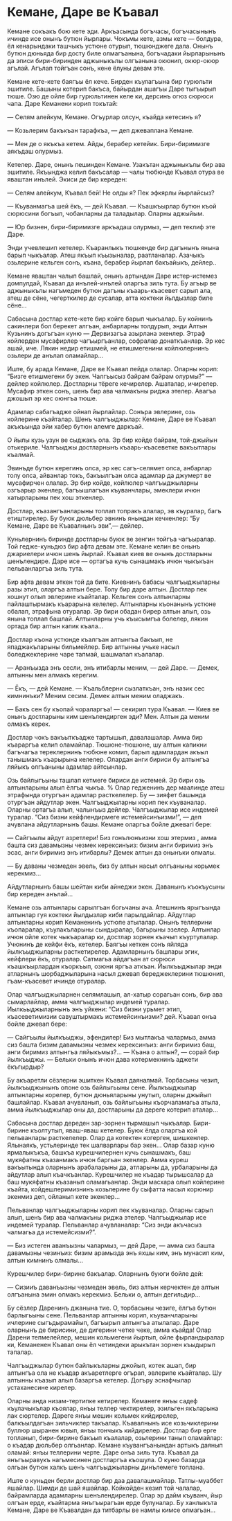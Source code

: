 # Кемане, Даре ве Къавал

Кемане сокъакъ бою кете эди.
Аркъасында богъчасы, богъчасынынъ ичинде исе онынъ бутюн йырлары.
Чокъмы кете, азмы кете — болдура, ёл кенарындаки ташчыкъ устюне отурып, тюшюнджеге дала.
Онынъ бутюн дюньяда бир досту биле олмагъанына, богъчадаки йырларынынъ да эписи бири-биринден аджыныкълы олгъанына окюнип, окюр-окюр агълай.
Агълап тойгъан сонъ, кене ёлуны девам эте.

Кемане кете-кете баягъы ёл кече.
Бирден къулагъына бир гурюльти эшитиле.
Башыны котерип бакъса, байырдан ашагъы Даре тыгъырып тюше.
Озю де ойле бир гурюльтинен келе ки, дерсинъ огюз сюрюси чапа.
Даре Кеманени корип токътай:

— Селям алейкум, Кемане.
Огъурлар олсун, къайда кетесинъ я?

— Козьлерим бакъкъан тарафкъа, — деп джеваплана Кемане.

— Мен де о якъкъа кетем.
Айды, берабер кетейик.
Бири-биримизге аякъдаш олурмыз.

Кетелер.
Даре, онынъ пешинден Кемане.
Узакътан аджыныкълы бир ава эшитиле.
Якъынджа келип бакъсалар — чалы тюбюнде Къавал отура ве яваштан инълей.
Экиси де бир кереден:

— Селям алейкум, Къавал бей!
Не олды я?
Пек эфкярлы йырлайсыз?

— Къуванмагъа шей ёкъ, — дей Къавал.
— Къашкъырлар бутюн къой сюрюсини богъып, чобанларны да таладылар.
Оларны аджыйым.

— Юр бизнен, бири-биримизге аркъадаш олурмыз, — деп теклиф эте Даре.

Энди учевлешип кетелер.
Къаранлыкъ тюшкенде бир дагънынъ янына барып чыкъалар.
Атеш якъып къызыналар, раатланалар.
Азачыкъ озьлерине кельген сонъ, къана, берабер йырлап бакъайыкъ, дейлер..

Кемане яваштан чалып башлай, онынъ артындан Даре истер-истемез домпулдай, Къавал да инълей-инълей оларгъа зиль тута.
Бу агъыр ве аджыныкълы нагъмеден бутюн дагъны къаарь-къасевет сарып ала, атеш де сёне, чегерткилер де сусалар, атта коктеки йьлдызлар биле сёне...

Сабасына достлар кете-кете бир койге барып чыкъалар.
Бу койнинъ сакинлери бол берекет алгъан, анбарларны толдурып, энди Алтын Кузьнинъ догъгъан куню — Дервизагъа азырлана экенлер.
Этраф койлерден мусафирлер чагъыргъанлар, софралар донаткъанлар.
Эр кес ашай, иче.
Лякин недир етишмей, не етишмегенини койлюлернинъ озьлери де анълап оламайлар...

Иште, бу арада Кемане, Даре ве Къавал пейда олалар.
Оларны корип:
“Бизге етишмегени бу экен.
Чалгъысыз байрам байрам олурмы?” — дейлер койлюлер.
Достларны тёреге кечирелер.
Ашаталар, ичирелер.
Мусафир эткен сонъ, шенъ бир ава чалмакъны риджа этелер.
Авагъа джошып эр кес оюнгъа тюше.

Адамлар сабагъадже ойнап йырлайлар.
Сонъра эвлерине, озь койлерине къайталар.
Шенъ чалгъыджылар: Кемане, Даре ве Къавал акъкъында эйи хабер бутюн алемге даркъай.

О йылы кузь узун ве сыджакъ ола.
Эр бир койде байрам, той-джыйын отькериле.
Чалгъыджы достларнынъ къаарь-къасеветке вакъытлары къалмай.

Эвинъде бутюн керегинъ олса, эр кес сагъ-селямет олса, анбарлар толу олса, айванлар токъ, бакъылгъан олса адамлар да джумерт ве мусафирчен олалар.
Эр бир койде, койлюлер чалгъыджыларны озгъарыр экенлер, багъышлагъан къуванчлары, эмеклери ичюн хатырларыны пек хош эткенлер.

Достлар, къазангъанларыны топлап топракъ алалар, эв къуралар, багъ етиштирелер.
Бу буюк дюльбер эвнинъ янындан кечкенлер: “Бу Кемане, Даре ве Къавалнынъ эви”,— дейлер.

Куньлернинъ биринде достларны буюк ве зенгин тойгъа чагъыралар.
Той гедже-куньдюз бир афта девам эте.
Кемане келин ве онынъ джариелери ичюн шенъ йырлай.
Къавал киев ве онынъ достларыны шенълендире.
Даре исе — ортагъа кучь сынашмакъ ичюн чыкъкъан пельванларгъа зиль тута.

Бир афта девам эткен той да бите.
Киевнинъ бабасы чалгъыджыларны разы этип, оларгъа алтын бере.
Толу бир даре алтын.
Достлар пек хошнут олып эвлерине къайталар.
Кельген сонъ алтынларны пайлаштырмакъ къарарына келелер.
Алтынларны къонанынъ устюне обалап, этрафына отуралар.
Эр бири обадан бирер алтын алып, озь янына топлап башлай.
Алтынларны учь къысымгъа болелер, лякин ортада бир алтын капик къала...

Достлар къона устюнде къалгъан алтынгъа бакъып, не япаджакъларыны бильмейлер.
Бир алтынны учьке насыл боледжеклерине чаре тапмай, шашмалап къалалар.

— Аранъызда энъ сесли, энъ итибарлы меним, — дей Даре.
— Демек, алтынны мен алмакъ керегим.

— Ёкъ, — дей Кемане.
— Къальблерни сызлаткъан, энъ назик сес кимнинъки?
Меним сесим.
Демек алтын меним оладжакъ.

— Бакъ сен бу къопай чораларгъа!
— секирип тура Къавал.
— Киев ве онынъ достларыны ким шенълендирген эди?
Мен.
Алтын да меним олмакъ керек.

Достлар чокъ вакъыткъадже тартышып, давалашалар.
Амма бир къараргъа келип оламайлар.
Тюшюне-тюшюне, шу алтын капикни багъчагъа тереклернинъ тюбюне комип, барып адамлардан акъыл танышмакъ къарырына келелер.
Олардан анги бириси бу алтынгъа ляйыкъ олгъаныны адамлар айтсынлар.

Озь байлыгъыны ташлап кетмеге бириси де истемей.
Эр бири озь алтынларыны алып ёлгъа чыкъа.
% Олар гедженинъ дер маалинде атеш этрафында отургъан адамлар расткелелер.
Бу — зияфет башында отургъан айдутлар экен.
Чалгъыджыларны корип пек къуваналар.
Оларны ортагъа алып, чалынъыз дейлер.
Чалгъыджылар исе индемей туралар.
“Сиз бизни кейфлендирмеге истемейсинъизми!”, — деп ачувлана айдутларнынъ башы.
Кемане оларгъа бойле джевагі бере:

— Сайгъылы айдут азретлери!
Биз гонълюнъизни хош этермиз , амма башта сиз давамызны чезмек керексинъиз: бизим анги биримиз энъ эсас, анги биримиз энъ итибарлы?
Демек алтын да онынъки олмалы.

— Бу даваны чезмеден эвель, биз бу алтын насыл олгъаныны корьмек керекмиз...

Айдутларнынъ башы шейтан киби айнеджи экен.
Даванынъ къокъусыны бир кереден анълай...

Кемане озь алтынлары сарылгъан богьчаны ача.
Атешнинъ ярыгъында алтынлар гуя коктеки йылдызлар киби парылдайлар.
Айдутлар алтынларны корип Кеманенинъ устюпе атылалар.
Онынъ теллерини къопаралар, къулакъларыны сындыралар, багьрыны эзелер.
Алтынлар ичюн ойле котек чыкъаралар ки, достлар зорнен къачып къуртулалар.
Учюнинъ де кейфи ёкъ, кетелер.
Баягъы кеткен сонъ яйляда йылкъыджыларны расткетирелер.
Адамларнынъ башлары эгик, кейфлери ёкъ, отуралар.
Сатмагьа айдагъан ат сюрюси къашкъырлардан къоркъып, озюни яргъа аткъан.
Йылкъыджылар энди атларнынъ шорбаджыларына насыл джевап береджеклерини тюшюнип, гъам-къасевет ичинде отуралар.

Олар чалгъыджыларнен селямлашып, ал-хатыр сорагьан сонъ, бир ава сымарлайлар, амма чалгъыджылар индемей туралар.
Иылкьыджыларнынъ энъ уйкени: “Сиз бизни урьмет этип, къасеветимизии савуштырмакъ истемейсинъизми? дей.
Къавал онъа бойле джевап бере:

— Сайгъылы йылкъыджы, эфендилер!
Биз мытлакъа чалармыз, амма сиз башта бизим давамызны чезмек керексинъиз: анги биримиз баш, анги биримиз алтынгъа ляйыкъмыз?...
— Къана о алтын?, — сорай бир йылкъыджы.
— Бельки онынъ ичюн дава котермекнинъ аджети ёкъгырдыр?

Бу акъаретли сёзлерни эшиткен Къавал даяналмай.
Торбасыны чезип, йылкъыджынынъ опоне озь байлыгьыны сене.
Йылкъыджылар алтынларны корелер, бутюн дюньяларыны унутып, оларны джыйып башлайлар.
Къавал ачувланып, озь байлыгьыны къорчаламагьа атыла, амма йылкъыджылар оны да, достларыны да дереге котерип аталар...

Сабасына достлар дереден зар-зорнен тырмашып чыкъалар.
Бири-бирине къолтутып, яваш-яваш кетелер.
Буюк ёлда оларгъа кой пельванлары расткелелер.
Олар да котектен когерген, шишкенлер.
Ялынаякъ, устьлеринде тек шалварлары бар экен...
Олар базар куню ярмалыкъкъа, башкъа курешчилернен кучь сынашмакъ, баш мукяфатны къазанмакъ ичюн баргьан экенлер.
Амма куреш вакъытында оларнынъ арабаларыны да, атларыны да, урбаларыны да айдутлар алып къачкъанлар.
Курешчилер не къадар тырышсалар да баш мукяфатны къазанып оламагьанлар.
Энди масхара олып койлерине къайта, койдешлеримизнинъ козьлерине бу сыфатта насыл корюнир экенмиз деп, ойланып кете экенлер...

Пельванлар чалгъыджыларны корип пек къуваналар.
Оларны сарып алып, шенъ бир ава чалмакъны риджа этелер.
Чалгъыджылар исе индемей туралар.
Пельванлар ачувланалар:
“Сиз энди акъчасыз чалмагьа да истемейсизми?”.

— Биз истеген аванъызны чалармыз, — дей Даре, — амма сиз башта давамызны чезинъиз: бизим арамызда энъ яхшы ким, энъ мунасип ким, алтын кимнинъ олмалы...

Курешчилер бири-бирине бакъалар.
Оларнынъ буюги бойле дей:

— Сизииъ даванъызны чезмеден эвель, биз алтын керчектен де алтын олгъанына эмин олмакъ керекмиз.
Бельки о, алтын дегильдир...

Бу сёзлер Даренинъ джанына тие.
О, торбасыны чезиге, ёлгъа бутюн барлыгьыны сене.
Пельванлар алтынны корип, къуванчларыны ичлерине сыгъдырамайып, багъырып алтынгъа атылалар.
Даре оларнынъ де бирисини, де дигерини четке чеке, амма къайда!
Олар Дарени тепмелейлер, мешин кольмегени йыртып, ойле фырландыралар ки, Кеманенен Къавал оны ёл четиндеки арыкътан зорнен къыдырып тапалар.

Чалгъыджылар бутюн байлыкъларны джойып, котек ашап, бир алтынгъа ола не къадар акъаретлерге огърап, эвлерипе къайталар.
Шу алтынны къазып алып базаргъа кетелер.
Догъру эснафчылар устаханесине кирелер.

Оларны анда низам-тертипке кетирелер.
Кеманеге янъы садеф къулачыкълар къоялар, янъы теллер чектирелер, эзильген якъларына лак сюртелер.
Дареге янъы мешин кольмек кийдирелер, балкъылдагъан зильчиклер такъалар.
Къавалнынъ исе козьчиклерини буллюр шыранен ювып, янъы тончыкъ кийдирелер.
Достлар бир ерге топланып, бири-бирине бакъып къалалар, озьлерини танып оламайлар: о къадар дюльбер олгьанлар.
Кемане къувангъанындан артыкъ даянып оламай: янъы теллерини черте.
Даре онъа зиль тута.
Къавал да янъгъыравукъ нагьмесинен достларгъа къошула.
О куню базарда олгьан бутюн халкъ шенъ чалгъыджыларны динълемеге топлана.

Иште о куньден берли достлар бир даа давалашмайлар.
Татлы-муаббет яшайлар.
Шимди де шай яшайлар.
Койкойден кезип той чалалар, байрамларда адамларны шенълендирелер.
Олар эр дайм къуванч, йыр олгъан ерде, къайтарма янъгъырагъан ерде булуналар.
Бу ханлыкъта Кемане, Даре ве Къавалдан да титбарлы ве намлы кимсе олмагьан...
